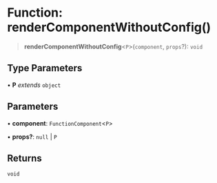 # Function: renderComponentWithoutConfig()

> **renderComponentWithoutConfig**\<`P`\>(`component`, `props`?): `void`

## Type Parameters

• **P** *extends* `object`

## Parameters

• **component**: `FunctionComponent`\<`P`\>

• **props?**: `null` \| `P`

## Returns

`void`

